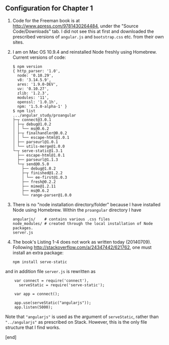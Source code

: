 ## Configuration for Chapter 1

 1. Code for the Freeman book is at http://www.apress.com/9781430264484, under the "Source Code/Downloads" tab. I did not see this at first and downloaded the prescribed versions of `angular.js` and `bootstrap.css` etc. from their own sites.

 1. I am on Mac OS 10.9.4 and reinstalled Node freshly using Homebrew. Current versions of code:

        $ npm version
        { http_parser: '1.0',
          node: '0.10.29',
          v8: '3.14.5.9',
          ares: '1.9.0-DEV',
          uv: '0.10.27',
          zlib: '1.2.3',
          modules: '11',
          openssl: '1.0.1h',
          npm: '1.5.0-alpha-1' }
        $ npm list
        .../angular_study/proangular
        ├─┬ connect@3.0.1
        │ ├─┬ debug@1.0.2
        │ │ └── ms@0.6.2
        │ ├─┬ finalhandler@0.0.2
        │ │ └── escape-html@1.0.1
        │ ├── parseurl@1.0.1
        │ └── utils-merge@1.0.0
        └─┬ serve-static@1.3.1
          ├── escape-html@1.0.1
          ├── parseurl@1.1.3
          └─┬ send@0.5.0
            ├── debug@1.0.2
            ├─┬ finished@1.2.2
            │ └── ee-first@1.0.3
            ├── fresh@0.2.2
            ├── mime@1.2.11
            ├── ms@0.6.2
            └── range-parser@1.0.0

 1. There is no "node installation directory/folder" because I have installed Node using Homebrew. Within the `proangular` directory I have

        angularjs/    # contains various .css files
        node_modules/ # created through the local installation of Node packages. 
        server.js

 1. The book's Listing 1-4 does not work as written today (20140709). Following http://stackoverflow.com/a/24347442/621762, one must install an extra package:

        npm install serve-static

   and in addition file `server.js` is rewritten as

        var connect = require('connect'),
          serveStatic = require('serve-static');
        
        var app = connect();
        
        app.use(serveStatic("angularjs"));
        app.listen(5000);

   Note that `"angularjs"` is used as the argument of `serveStatic`, rather than `"../angularjs"` as prescribed on Stack. However, this is the only file structure that I find works.

[end]
